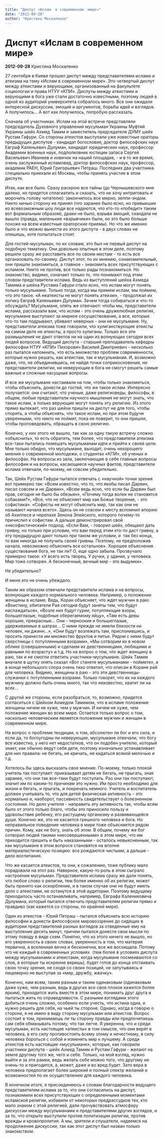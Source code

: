 ```yaml
---
title: "Диспут «Ислам  в современном  мире»"
date: "2012-09-28"
author: "Кристина Москаленко"
---
```


# Диспут «Ислам  в современном  мире»

**2012-09-28** Кристина Москаленко

27 сентября в Киеве прошел диспут между представителями ислама и атеизма на тему «Ислам в современном мире». Это четвертый диспут между атеистами и верующими, организованный на факультете социологии и права НТУУ «КПИ». Диспуты между атеистами и верующими в бога уже стали достаточно известными, поэтому людей в одной из аудиторий университета собралось много. Все они ожидали интересной дискуссии, эмоций и аргументов, борьбы идей и взглядов. А получилось... А вот как получилось, попробую рассказать.

Сначала об участниках. Ислам на этой встрече представляли председатель Духовного управления мусульман Украины Муфтий Украины шейх Ахмед Тамим и заместитель председателя ДУМУ шейх Рустам Гафури. Со стороны атеистов выступали уже известные ораторы предыдущих диспутов - кандидат богословия, доктор философских наук Евграф Каленьевич Дулуман, кандидат юридических наук, профессор Академии военных наук, подполковник юстиции запаса Сергей Васильевич Иванеев и новичок на нашей площадке, - и в то же время, очень заслуженный исламовед, доктор философских наук, профессор, академик РАЕН, Юрий Григорьевич Петраш. Последних два участника специально приехали из Москвы, чтобы принять участие в этом диспуте.



Итак, как все было. Сразу раскрою все тайны (до Чернышевского мне далеко, но придется сплагиатить и сказать, что не хочу интриговать и морочить голову читателю): закончилось все мирно, хеппи-эндом. Никто ничью сторону не принял (что заранее было ясно, но привыкшие ко всевозможным шоу люди все надеются, что кто-то «победит» таким вот формальным образом), драки не было, взрыва эмоций, скандала не вышло (правда, маленькие «взрывчики» были, но это было больше похоже на всем известные ораторские приемы). Но что же именно было и что можно вынести из этого диспута - в двух словах не опишешь, хотя попытаться стоит.

Для гостей-мусульман, по их словам, это был не первый диспут на подобную тематику. Они довольно опытные в этом деле, поэтому решили сразу же расставить все по своим местам - то есть все организовать по-своему. Диспут этот, по их мнению, ознакомительный, они пришли знакомиться, а главное - знакомить всех присутствующих с исламом. Никто не против, все только рады познакомиться. Но знакомство, видимо, означает только то, что понимают под этим словом представители ислама. Ведь из выступлений шейха Ахмеда Тамима и шейха Рустама Гафури стало ясно, что ислам могут понять только мусульмане. Только тогда, когда мы примем ислам, мы поймем, что это такое. «А неатеисты не могут понять атеизм», - продолжал их логику Евграф Каленьевич Дулуман. Зачем тогда собираться и что-то обсуждать? Мусульмане, опять же отвечают: чтобы мы, представители ислама, рассказали вам, что ислам - это очень дружелюбная религия, мусульмане выступают за мирное сосуществование, а все, которые что-то там подрывают, убивают неверных - они не мусульмане. Ну, представители атеизма тоже говорили, что хулиганствующие атеисты на самом деле не атеисты, а просто хулиганы. Только все эти размышления не дают ответов ни на один из волнующих сегодня всех людей вопросов. Ведущий диспута - старший преподаватель кафедры философии НТУУ «КПИ» Пихорович Василий Дмитриевич - несколько раз пытался напомнить, что есть множество проблем современности, которые нужно решать, как атеистам, так и мусульманам. И, возможно даже, что, не объединившись, не найдя точки соприкосновения, ни представители религии, ни неверующие в бога не смогут решить самые важные и сложные насущные вопросы.

И все же мусульмане настаивали на том, чтобы только знакомиться, чтобы объяснить, донести до гостей, что же такое ислам. Интересно получается: они считают, что ученые, даже религиоведы, философы, в общем, любые представители научного мышления не могут знать, что такое ислам, а только верующие могут понять эту религию. Из этого прямо вытекает, что раз шейхи пришли на диспут не для того, чтобы спорить, а чтобы объяснять, что такое ислам, но при этом будучи уверенными, что никто не поймет, пока не поверит, то они пришли, чтобы проповедовать, обращать в свою религию.

Конечно, у них этого не вышло, так как за одну такую встречу сложно «объяснить», то есть обратить, тем более, что представители атеизма все-таки пытались помешать мусульманам идти и прийти к своей цели. Мне только обидно, что мусульмане, выходит, очень нехорошего мнения о современной молодежи, о студентах «КПИ», об ученых и философах. На вопросы из зала, заключающие в себе главные вопросы философии и на вопросы, касающиеся научных фактов, представители ислама отвечали, по-моему, не совсем убедительно.

Так, Шейх Рустам Гафури пытался отвечать с «научной» точки зрения вот примерно так: «Всем известно, что то, что якобы писал Дарвин, писал совсем и не Дарвин», «Всем ведь ясно, что если бы Дарвин был прав, сегодня не было бы обезьян», «Почему тогда волки не становятся собаками?», «Все, что не объясняет мир как Божье творение, - это софистика». «Софисты не могут объяснить мир, так как они не называют начала всего». Здесь он не совсем к месту вспомнил апорию об Ахиллесе и черепахе Зенона Элейского, которого почему-то причислил к софистам. А дальше демонстрировал свой «несофистический» подход. «Если Вам, - говорил шейх, обещают дать гривну, но только при условии, что вам перед этим кто-то даст гривну, а эту предыдущую дают только при таком же условии, и  так без конца, то вам никогда не получить своей гривны. Поэтому, не предположив начала, невозможно объяснить все остальное». Хорошее объяснение существования бога, не так ли? О, еще одно забыла. Прозвучало примерно такое: «У всего есть творец. У ручки, у здания, у человека. Мир тоже сотворен. А бесконечный, вечный мир - это выдумки».

Не убедительно?

И меня это не очень убеждало.

Таким же образом отвечали представители ислама и на вопросы, волнующие каждого нормального человека. Например, о положении женщины в исламе. Ведь, Коран объясняет, что ждет мужчин в раю: «Воистину, обитатели Рая сегодня будут заняты тем, что будут наслаждаться», «Возле них будут гурии, потупляющие взоры, большеглазые, подобные оберегаемому яйцу», «Там есть девы хорошие, прекрасные... Они - черноокие и большеглазые, удерживаемые в шатрах... С ними прежде не имели близости ни человек, ни джинн...», «Они будут возлежать там, прислонившись, и просить принести им множество фруктов и питье. Рядом с ними будут сверстницы с потупленными взорами», «Мы сотворим их в новом облике (совершенными) и сделаем их девственницами, любящими и равными по возрасту» и т.д. Но на вопрос о том, что ждет женщину в раю, так и не смогли ответить участники-мусульмане. Шейх Тамим вначале в шутку опять сказал «Вот станете мусульманами - поймете», а в конце небольшого спора очень тихо ответил, что описан в Коране рай для человека. Видимо, женщины в раю - это эти девственницы-служанки с потупленными взорами. Только говорят, что их на каждого мужчину должно быть очень много, так что неизвестно, хватит ли на всех...



С другой же стороны, если разобраться, то, возможно, придется согласиться с Шейхом Ахмедом Тамимом, что в исламе положение женщины ничем не хуже, чем у мужчин. И ничем не хуже, чем положение женщин во всем мире. Остается только вопрос о том, насколько человеческим является положение мужчин и женщин в современном мире.

На вопрос о проблеме теодицеи, о том, абсолютен ли бог и его сила, и если да, то богоугодны ли неверующие, мусульмане отвечали, что богу все известно, у него нет недостатков, что он подобен учителю, который знает, как обычно ведут себя дети, поэтому изначально устанавливает для них правила: не бегать, не кричать, не кидаться всякой мелочью и т.д.

Хотелось бы здесь высказать свое мнение. По-моему, только плохой учитель так поступает: приказывает детям не бегать, не прыгать, зная заранее, что они так все-таки будут поступать. Раз они так поступают, значит им по каким-то причинам это нужно. Им просто необходимо для жизни и бегать, и прыгать, и покричать немного. Учитель и воспитатель должен учитывать то, что для детей физическая активность - это нормально и, наоборот, пассивность свидетельствует о болезненном состоянии. Но дело учителя - направить эту активность так, чтобы всем было от этого только благо, чтобы это приносило пользу и удовольствие ребенку, его растущему организму и развивающейся душе. Конечно же, это не касается грешного человека и бога. Но неправильное поведение человека в мире тоже объясняется рядом причин. Кому, как не богу, знать об этом. В общем, почему же бог сотворил людей такими «несовершенными» в этом мире, что им приходится грешить и быть наказанными - осталось невыясненным, так как мусульмане в этом вопросе становятся на вполне материалистическую позицию: все рождаются чистыми, а дальше - дело воспитания.

Что же касается атеистов, то они, к сожалению, тоже публику мало порадовали на этот раз. Наверное, какую-то роль в этом сыграло настроение мусульман. Представители ислама сразу же дали понять, что любое слово о религии, тем более именно об их религии, может быть принято как оскорбление, и в таком случае они не будут иметь дело с атеистами, не останутся в этой аудитории. Поэтому ведущему приходилось часто останавливать, например, Евграфа Калениковича Дулумана, который пытался отвечать представителям религии прямо и правдиво (как кажется со стороны, по крайней мере).



Один из атеистов - Юрий Петраш - пытался объяснить всю историю философии и донести философское мировоззрение до сидящих в аудитории представителей разных взглядов за отведенные ему на выступление десять минут, причем пытался донести свои мысли по этому поводу в виде схем. Понятно, что из этого ничего не вышло, но его уверенность в своих словах, уверенность в том, что материя первична, а вселенная вечна и бесконечна, все же восхищала. Потому что не каждый в современных условиях  (тем более в условиях диспута между мусульманами и атеистами, когда мусульмане посмеиваются со слов, в которые ты искренне веришь), будет готов до конца отстаивать свою точку зрения, не сходя со своих позиций, не запутываясь и лицемерно не выступая за «мир, дружбу, жвачку».



Конечно, нам всем, таким разным и таким одинаковым (одинаковым даже хуже, чем разным, ведь в других все свое плохое кажется более ярким), приходится жить вместе в этом мире, понимать друг друга и пытаться жить по справедливости. С разными взглядами этого добиться очень сложно, особенно если учесть, что истина одна, и нужно решить для себя, на чьей ты стороне. Однако, когда я говорю о стороне, я не имею в виду сторону мусульман или атеистов. Вопрос состоит в том, принимаешь ли ты сторону правды или предпочитаешь сам себя обманывать потому, что так легче. Я уверенна, что и среди мусульман, есть настоящие «атеисты» в том смысле, что они верят в человека, в его силу противостоять всему злому и нечестному, в силу человека бороться с собой и изменять мир к лучшему. А среди атеистов есть настоящие «мусульмане», которые, как говорили участники диспута - шейх Ахмед Тамим и Рустам Гафури - желают на земле другому того же, чего и себе. Только, на мой взгляд, нужно выйти и за эти рамки, ведь желать себе можно того, что другому не очень-то и пригодится, а, может, даже и во вред будет. Зато вера в человека предполагает более широкий и полный спектр желаний и возможностей по их осуществлению для каждого человека.

В конечном итоге, я присоединяюсь к словам благодарности ведущего представителям ислама за то, что они согласились на диспут, познакомили всех присутствующих с определенными моментами исламской религии, избавили от некоторых предрассудков тех, кто мало знаком с этой религией, дали прочувствовать атмосферу дискуссии между мусульманами и представителями других взглядов, и за то, что открыто выступили против политизации религии, против вражды и кровопролития. А мы, зрители и слушатели, надеемся на продолжение дискуссии, так как этот диспут был назван только знакомством.